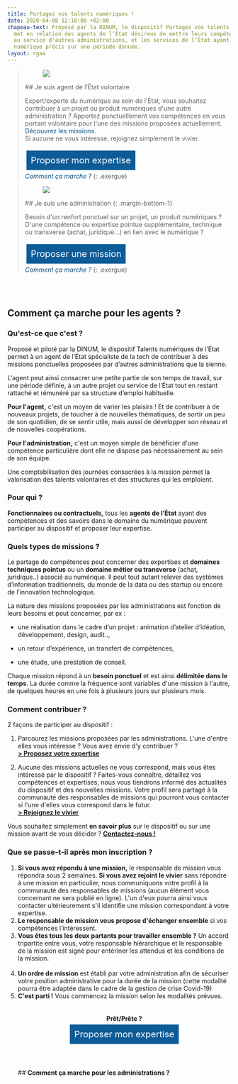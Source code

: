 ```yaml
---
title: Partagez vos talents numériques !
date: 2020-04-08 12:16:00 +02:00
chapeau-text: Proposé par la DINUM, le dispositif Partagez vos talents numériques
  met en relation des agents de l’État désireux de mettre leurs compétences ponctuellement
  au service d'autres administrations, et les services de l’État ayant un besoin d'expertise
  numérique précis sur une période donnée.
layout: rgaa
---
```


<style>
.button {
background-color: #0d5c98;
border: 1px solid white;
color: white;
padding: 10px 10px;
text-align: center;
text-decoration: none;
display: inline-block;
font-style: normal;
font-size: 20px;
margin: 4px 2px;
cursor: pointer;
}

a.lien-encadre {
color: #0A4D7F;
text-decoration: none;
}
a.lien-encadre:hover {
color: #0A4D7F;
text-decoration: underline;
}
</style>

> <figure class='image-left' style='width: 4%; margin-top: 0.7rem;'><img src="/uploads/fleche-droite.png"/></figure>## Je suis agent de l’État volontaire
>
> Expert/experte du numérique au sein de l’État, vous souhaitez contribuer à un projet ou produit numériques d'une autre administration ? Apportez ponctuellement vos compétences en vous portant volontaire pour l'une des missions proposées actuellement. <a class="lien-encadre" href="#comment-ca-marche-agents">Découvrez les missions</a>.
> <br>Si aucune ne vous intéresse, rejoignez simplement le vivier.
>
> <a href="https://sgmap.sphinxdeclic.com/d/s/ou9lrs" class="button">Proposer mon expertise</a>
> <br>
> <a class="lien-encadre" href="#comment-ca-marche-agents"><i>Comment ça marche ?</i></a>
{: .exergue}

> <figure class='image-left' style='width: 4%; margin-top: 0.7rem;'><img src="/uploads/fleche-droite.png"/></figure>## Je suis une administration
> {: .margin-bottom-1}
>
> Besoin d'un renfort ponctuel sur un projet, un produit numériques ? D'une compétence ou expertise pointue supplémentaire, technique ou transverse (achat, juridique...) en lien avec le numérique ?
>
> <a href="https://sgmap.sphinxdeclic.com/d/s/b5osl9" class="button">Proposer une mission</a>
> <br>
> <a class="lien-encadre" href="#comment-ca-marche-admin"><i>Comment ça marche ?</i></a>
{: .exergue}

<br>
<br>

## **Comment ça marche pour les agents ?**<a id="comment-ca-marche-agents"></a>

### **Qu'est-ce que c'est ?**

Proposé et piloté par la DINUM, le dispositif Talents numériques de l’État permet à un agent de l’État spécialiste de la tech de contribuer à des missions ponctuelles proposées par d’autres administrations que la sienne.

L'agent peut ainsi consacrer une petite partie de son temps de travail, sur une période définie, à un autre projet ou service de l’État tout en restant rattaché et rémunéré par sa structure d’emploi habituelle.

**Pour l'agent,** c'est un moyen de varier les plaisirs ! Et de contribuer à de nouveaux projets, de toucher à de nouvelles thématiques, de sortir un peu de son quotidien, de se sentir utile, mais aussi de développer son réseau et de nouvelles coopérations.

**Pour l'administration,** c'est un moyen simple de bénéficier d'une compétence particulière dont elle ne dispose pas nécessairement au sein de son équipe.

Une comptabilisation des journées consacrées à la mission permet la valorisation des talents volontaires et des structures qui les emploient.

### **Pour qui ?**

**Fonctionnaires ou contractuels,** tous les **agents de l’État** ayant des compétences et des savoirs dans le domaine du numérique peuvent participer au dispositif et proposer leur expertise.

### **Quels types de missions ?**

Le partage de compétences peut concerner des expertises et **domaines techniques pointus** ou un **domaine métier ou transverse** (achat, juridique..) associé au numérique. Il peut tout autant relever des systèmes d’information traditionnels, du monde de la data ou des startup ou encore de l’innovation technologique.

La nature des missions proposées par les administrations est fonction de leurs besoins et peut concerner, par ex :

* une réalisation dans le cadre d’un projet : animation d’atelier d’idéation, développement, design, audit..,

* un retour d’expérience, un transfert de compétences,

* une étude, une prestation de conseil.

Chaque mission répond à un **besoin ponctuel** et est ainsi **délimitée dans le temps**. La durée comme la fréquence sont variables d'une mission à l'autre, de quelques heures en une fois à plusieurs jours sur plusieurs mois.

### **Comment contribuer ?**

2 façons de participer au dispositif :

1. Parcourez les missions proposées par les administrations. L'une d'entre elles vous intéresse ? Vous avez envie d'y contribuer ?
   <br><a href="https://sgmap.sphinxdeclic.com/d/s/ou9lrs"><b>> Proposez votre expertise</b></a>

2. Aucune des missions actuelles ne vous correspond, mais vous êtes intéressé par le dispositif ? Faites-vous connaître, détaillez vos compétences et expertises, nous vous tiendrons informé des actualités du dispositif et des nouvelles missions. Votre profil sera partagé à la communauté des responsables de missions qui pourront vous contacter si l'une d'elles vous correspond dans le futur.
   <br><a href="https://sgmap.sphinxdeclic.com/d/s/ou9lrs"><b>> Rejoignez le vivier</b></a>
   <br>

Vous souhaitez simplement **en savoir plus** sur le dispositif ou sur une mission avant de vous décider ?
**[Contactez-nous !](mailto:talents.numeriques@modernisation.gouv.fr)**

### **Que se passe-t-il après mon inscription ?**

<ol>
<li><b>Si vous avez répondu à une mission,</b> le responsable de mission vous répondra sous 2 semaines.
<b>Si vous avez rejoint le vivier</b> sans répondre à une mission en particulier, nous communiquons votre profil à la communauté des responsables de missions (aucun élément vous concernant ne sera publié en ligne). L'un d'eux pourra ainsi vous contacter ultérieurement s'il identifie une mission correspondant à votre expertise.</li>

<li><b>Le responsable de mission vous propose d'échanger ensemble</b> si vos compétences l’intéressent.</li>


<li><b>Vous êtes tous les deux partants pour travailler ensemble ?</b> Un accord tripartite entre vous, votre responsable hiérarchique et le responsable de la mission est signé pour entériner les attendus et les conditions de la mission.</li>
<br>

<li><b>Un ordre de mission</b> est établi par votre administration afin de sécuriser votre position administrative pour la durée de la mission (cette modalité pourra être adaptée dans le cadre de la gestion de crise Covid-19)</li>

<li><b>C'est parti !</b> Vous commencez la mission selon les modalités prévues.</li>
   <br>
   <br>

<div align="center">
<b>Prêt/Prête ?</b>
<br>
<a href="https://sgmap.sphinxdeclic.com/d/s/ou9lrs" class="button">Proposer mon expertise</a></div>
<br>
<br>
<br>
## <b>Comment ça marche pour les administrations ?</b><a id="comment-ca-marche-admin"></a>